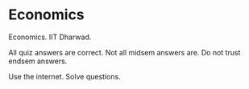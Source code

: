 # Economics
Economics. IIT Dharwad. 

All quiz answers are correct. 
Not all midsem answers are. 
Do not trust endsem answers. 

Use the internet. 
Solve questions. 
